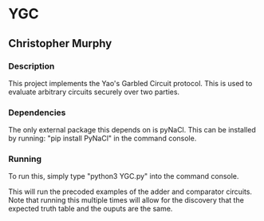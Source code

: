 # YGC
## Christopher Murphy

### Description
This project implements the Yao's Garbled Circuit protocol. This is used to evaluate arbitrary 
circuits securely over two parties.

### Dependencies
The only external package this depends on is pyNaCl. This can be installed by running:
 "pip install PyNaCl" in the command console.

### Running
To run this, simply type "python3 YGC.py" into the command console.

This will run the precoded examples of the adder and comparator circuits.
Note that running this multiple times will allow for the discovery that the
expected truth table and the ouputs are the same.
